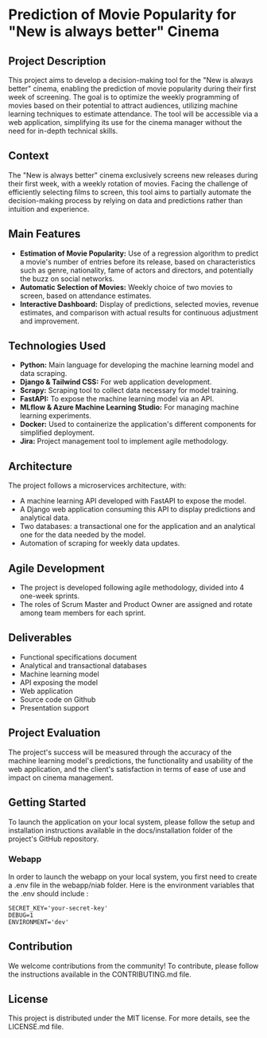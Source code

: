 
# Prediction of Movie Popularity for "New is always better" Cinema

## Project Description

This project aims to develop a decision-making tool for the "New is always better" cinema, enabling the prediction of movie popularity during their first week of screening. The goal is to optimize the weekly programming of movies based on their potential to attract audiences, utilizing machine learning techniques to estimate attendance. The tool will be accessible via a web application, simplifying its use for the cinema manager without the need for in-depth technical skills.

## Context

The "New is always better" cinema exclusively screens new releases during their first week, with a weekly rotation of movies. Facing the challenge of efficiently selecting films to screen, this tool aims to partially automate the decision-making process by relying on data and predictions rather than intuition and experience.

## Main Features

- **Estimation of Movie Popularity:** Use of a regression algorithm to predict a movie's number of entries before its release, based on characteristics such as genre, nationality, fame of actors and directors, and potentially the buzz on social networks.
- **Automatic Selection of Movies:** Weekly choice of two movies to screen, based on attendance estimates.
- **Interactive Dashboard:** Display of predictions, selected movies, revenue estimates, and comparison with actual results for continuous adjustment and improvement.

## Technologies Used

- **Python:** Main language for developing the machine learning model and data scraping.
- **Django & Tailwind CSS:** For web application development.
- **Scrapy:** Scraping tool to collect data necessary for model training.
- **FastAPI:** To expose the machine learning model via an API.
- **MLflow & Azure Machine Learning Studio:** For managing machine learning experiments.
- **Docker:** Used to containerize the application's different components for simplified deployment.
- **Jira:** Project management tool to implement agile methodology.

## Architecture

The project follows a microservices architecture, with:

- A machine learning API developed with FastAPI to expose the model.
- A Django web application consuming this API to display predictions and analytical data.
- Two databases: a transactional one for the application and an analytical one for the data needed by the model.
- Automation of scraping for weekly data updates.

## Agile Development

- The project is developed following agile methodology, divided into 4 one-week sprints.
- The roles of Scrum Master and Product Owner are assigned and rotate among team members for each sprint.

## Deliverables

- Functional specifications document
- Analytical and transactional databases
- Machine learning model
- API exposing the model
- Web application
- Source code on Github
- Presentation support

## Project Evaluation

The project's success will be measured through the accuracy of the machine learning model's predictions, the functionality and usability of the web application, and the client's satisfaction in terms of ease of use and impact on cinema management.

## Getting Started

To launch the application on your local system, please follow the setup and installation instructions available in the docs/installation folder of the project's GitHub repository.

### Webapp

In order to launch the webapp on your local system, you first need to create a .env file in the webapp/niab folder.
Here is the environment variables that the .env should include :
```
SECRET_KEY='your-secret-key'
DEBUG=1
ENVIRONMENT='dev'
```

## Contribution

We welcome contributions from the community! To contribute, please follow the instructions available in the CONTRIBUTING.md file.

## License

This project is distributed under the MIT license. For more details, see the LICENSE.md file.
